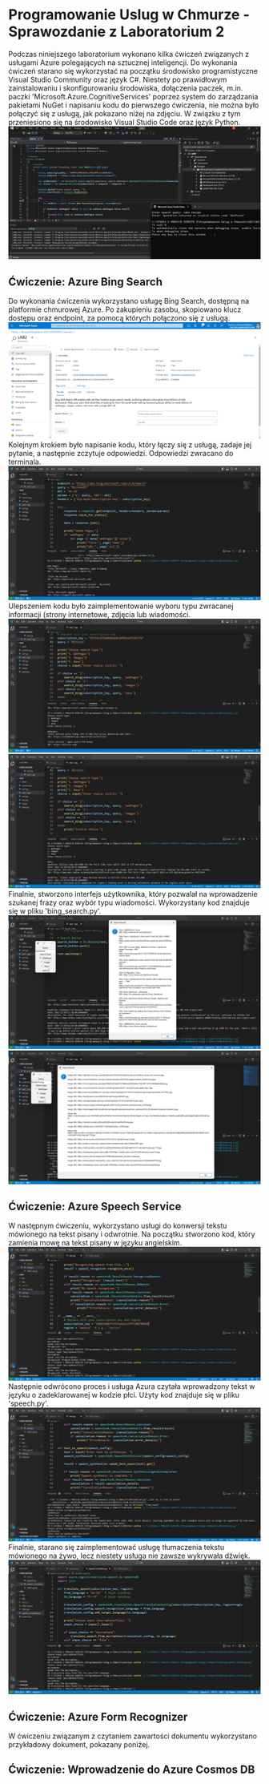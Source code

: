 # Programowanie Uslug w Chmurze - Sprawozdanie z Laboratorium 2
Podczas niniejszego laboratorium wykonano kilka ćwiczeń związanych z usługami Azure polegających na sztucznej inteligencji. Do wykonania ćwiczeń starano się wykorzystać na początku środowisko programistyczne Visual Studio Community oraz język C#. Niestety po prawidłowym zainstalowaniu i skonfigurowaniu środowiska, dołączenia paczek, m.in. paczki 'Microsoft.Azure.CognitiveServices' poprzez system do zarządzania pakietami NuGet i napisaniu kodu do pierwszego ćwiczenia, nie można było połączyć się z usługą, jak pokazano niżej na zdjęciu. W związku z tym przeniesiono się na środowisko Visual Studio Code oraz język Python.
![1](images_search/8.png)
## Ćwiczenie: Azure Bing Search
Do wykonania ćwiczenia wykorzystano usługę Bing Search, dostępną na platformie chmurowej Azure. Po zakupieniu zasobu, skopiowano klucz dostępu oraz endpoint, za pomocą których połączono się z usługą.
![2](images_search/6.png)
Kolejnym krokiem było napisanie kodu, który łączy się z usługą, zadaje jej pytanie, a następnie zczytuje odpowiedzi. Odpowiedzi zwracano do terminala.
![3](images_search/1.png)
Ulepszeniem kodu było zaimplementowanie wyboru typu zwracanej informacji (strony internetowe, zdjęcia lub wiadomości.
![4](images_search/2.png)
![5](images_search/3.png)
Finalnie, stworzono interfejs użytkownika, który pozwalał na wprowadzenie szukanej frazy oraz wybór typu wiadomości. Wykorzystany kod znajduje się w pliku 'bing_search.py'.
![6](images_search/4.png)
![7](images_search/5.png)
## Ćwiczenie: Azure Speech Service
W następnym ćwiczeniu, wykorzystano usługi do konwersji tekstu mówionego na tekst pisany i odwrotnie. Na początku stworzono kod, który zamienia mowę na tekst pisany w języku angielskim.
![8](images_speech/1.png)
Następnie odwrócono proces i usługa Azura czytała wprowadzony tekst w języku o zadeklarowanej w kodzie płci. Użyty kod znajduje się w pliku 'speech.py'.
![9](images_speech/2.png)
Finalnie, starano się zaimplementować usługę tłumaczenia tekstu mówionego na żywo, lecz niestety usługa nie zawsze wykrywała dźwięk.
![10](images_speech/3.png)
## Ćwiczenie: Azure Form Recognizer
W ćwiczeniu związanym z czytaniem zawartości dokumentu wykorzystano przykładowy dokument, pokazany poniżej.
## Ćwiczenie: Wprowadzenie do Azure Cosmos DB
